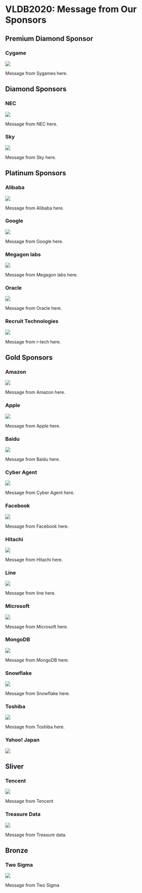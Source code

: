 # VLDB2020: Message from Our Sponsors

## Premium Diamond Sponsor

### Cygame

![](https://vldb2020.org/assets/logo/logo_cygames.svg)

Message from Sygames here.

## Diamond Sponsors

### NEC

![](https://vldb2020.org/assets/logo/logo_nec.svg)

Message from NEC here.

### Sky

![](https://vldb2020.org/assets/logo/logo_sky.svg)

Message from Sky here.

## Platinum Sponsors

### Alibaba

![](https://vldb2020.org/assets/logo/logo_alibaba.svg)

Message from Alibaba here.

### Google

![](https://vldb2020.org/assets/logo/logo_google.svg)

Message from Google here.


### Megagon labs

![](https://vldb2020.org/assets/logo/logo_megagon_labs.svg)

Message from Megagon labs here.


### Oracle

![](https://vldb2020.org/assets/logo/logo_oracle.svg)

Message from Oracle here.

### Recruit Technologies

![](https://vldb2020.org/assets/logo/logo_r_tech.svg)

Message from r-tech here.

## Gold Sponsors

### Amazon

![](https://vldb2020.org/assets/logo/logo_amazon.svg)

Message from Amazon here.


### Apple

![](https://vldb2020.org/assets/logo/logo_apple.svg)

Message from Apple here.


### Baidu

![](https://vldb2020.org/assets/logo/logo_baidu.svg)

Message from Baidu here.


### Cyber Agent

![](https://vldb2020.org/assets/logo/logo_cyberagent.svg)

Message from Cyber Agent here.

### Facebook

![](https://vldb2020.org/assets/logo/logo_facebook.svg)

Message from Facebook here.


### Hitachi

![](https://vldb2020.org/assets/logo/logo_hitachi.svg)

Message from Hitachi here.


### Line

![](https://vldb2020.org/assets/logo/logo_line.svg)

Message from line here.

### Microsoft

![](https://vldb2020.org/assets/logo/logo_microsoft.svg)

Message from Microsoft here.

### MongoDB

![](https://vldb2020.org/assets/logo/logo_mongodb.svg)

Message from MongoDB here.

### Snowflake

![](https://vldb2020.org/assets/logo/logo_snowflake.svg)

Message from Snowflake here.


### Toshiba

![](https://vldb2020.org/assets/logo/logo_toshiba.svg)

Message from Toshiba here.


### Yahoo! Japan

![](https://vldb2020.org/assets/logo/logo_yahoo_j.svg)


## Sliver


### Tencent

![](https://vldb2020.org/assets/logo/logo_tencent.svg)

Message from Tencent

### Treasure Data

![](https://vldb2020.org/assets/logo/logo_arm_td.svg)

Message from Treasure data.


## Bronze

### Two Sigma

![](https://vldb2020.org/assets/logo/logo_two_sigma.svg)

Message from Two Sigma